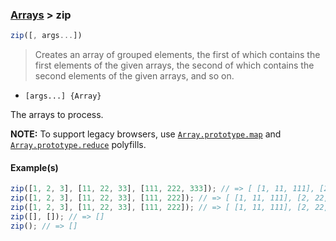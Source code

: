 ### [Arrays](../) > zip

```js
zip([, args...])
```
> Creates an array of grouped elements, the first of which contains the first elements of the given arrays, the second of which contains the second elements of the given arrays, and so on.

- <Code>[args...] {Array}</code>

The arrays to process.

**NOTE:** To support legacy browsers, use [`Array.prototype.map`](https://github.com/georapbox/jsEssentials/tree/master/src/arrays/polyfills#arrays--arrayprototypemap) and [`Array.prototype.reduce`](https://github.com/georapbox/jsEssentials/tree/master/src/arrays/polyfills#arrays--arrayprototypereduce) polyfills.

#### Example(s)
```js
zip([1, 2, 3], [11, 22, 33], [111, 222, 333]); // => [ [1, 11, 111], [2, 22, 222], [3, 33, 333] ]
zip([1, 2, 3], [11, 22, 33], [111, 222]); // => [ [1, 11, 111], [2, 22, 222], [3, 33, undefined] ]
zip([1, 2, 3], [11, 22, 33], [111, 222]); // => [ [1, 11, 111], [2, 22, undefined], [3, undefined, undefined] ]
zip([], []); // => []
zip(); // => []
```
